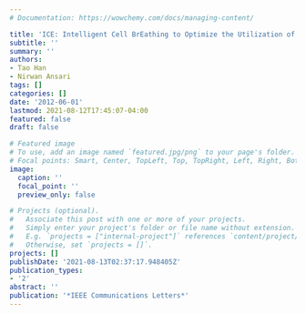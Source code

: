 ```yaml
---
# Documentation: https://wowchemy.com/docs/managing-content/

title: 'ICE: Intelligent Cell BrEathing to Optimize the Utilization of Green Energy'
subtitle: ''
summary: ''
authors:
- Tao Han
- Nirwan Ansari
tags: []
categories: []
date: '2012-06-01'
lastmod: 2021-08-12T17:45:07-04:00
featured: false
draft: false

# Featured image
# To use, add an image named `featured.jpg/png` to your page's folder.
# Focal points: Smart, Center, TopLeft, Top, TopRight, Left, Right, BottomLeft, Bottom, BottomRight.
image:
  caption: ''
  focal_point: ''
  preview_only: false

# Projects (optional).
#   Associate this post with one or more of your projects.
#   Simply enter your project's folder or file name without extension.
#   E.g. `projects = ["internal-project"]` references `content/project/deep-learning/index.md`.
#   Otherwise, set `projects = []`.
projects: []
publishDate: '2021-08-13T02:37:17.948405Z'
publication_types:
- '2'
abstract: ''
publication: '*IEEE Communications Letters*'
---
```

